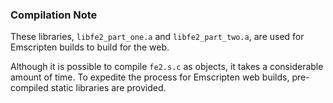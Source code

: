 ### Compilation Note
These libraries, `libfe2_part_one.a` and `libfe2_part_two.a`, are used for Emscripten builds to build for the web.

Although it is possible to compile `fe2.s.c` as objects, it takes a considerable amount of time. To expedite the process for Emscripten web builds, pre-compiled static libraries are provided.